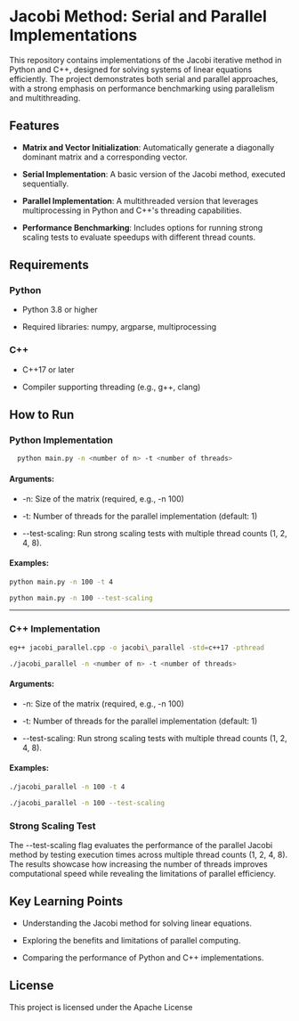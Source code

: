 Jacobi Method: Serial and Parallel Implementations
==================================================

This repository contains implementations of the Jacobi iterative method in Python and C++, designed for solving systems of linear equations efficiently. The project demonstrates both serial and parallel approaches, with a strong emphasis on performance benchmarking using parallelism and multithreading.

Features
--------

*   **Matrix and Vector Initialization**: Automatically generate a diagonally dominant matrix and a corresponding vector.
    
*   **Serial Implementation**: A basic version of the Jacobi method, executed sequentially.
    
*   **Parallel Implementation**: A multithreaded version that leverages multiprocessing in Python and C++'s threading capabilities.
    
*   **Performance Benchmarking**: Includes options for running strong scaling tests to evaluate speedups with different thread counts.
    

Requirements
------------

### Python

*   Python 3.8 or higher
    
*   Required libraries: numpy, argparse, multiprocessing
    

### C++

*   C++17 or later
    
*   Compiler supporting threading (e.g., g++, clang)
    

How to Run
----------

### Python Implementation
```bash
  python main.py -n <number of n> -t <number of threads>
``` 

#### Arguments:

*   \-n: Size of the matrix (required, e.g., -n 100)
    
*   \-t: Number of threads for the parallel implementation (default: 1)
    
*   \--test-scaling: Run strong scaling tests with multiple thread counts (1, 2, 4, 8).
    

#### Examples:

```bash
python main.py -n 100 -t 4
```

    
```bash
python main.py -n 100 --test-scaling
```
    
----------
### C++ Implementation

```bash
eg++ jacobi_parallel.cpp -o jacobi\_parallel -std=c++17 -pthread

```
```bash
./jacobi_parallel -n <number of n> -t <number of threads>
```    

#### Arguments:

*   \-n: Size of the matrix (required, e.g., -n 100)
    
*   \-t: Number of threads for the parallel implementation (default: 1)
    
*   \--test-scaling: Run strong scaling tests with multiple thread counts (1, 2, 4, 8).
    

#### Examples:

```bash
./jacobi_parallel -n 100 -t 4

```
    
```bash
./jacobi_parallel -n 100 --test-scaling
```
    

### Strong Scaling Test

The --test-scaling flag evaluates the performance of the parallel Jacobi method by testing execution times across multiple thread counts (1, 2, 4, 8). The results showcase how increasing the number of threads improves computational speed while revealing the limitations of parallel efficiency.


Key Learning Points
-------------------

*   Understanding the Jacobi method for solving linear equations.
    
*   Exploring the benefits and limitations of parallel computing.
    
*   Comparing the performance of Python and C++ implementations.
    

License
-------

This project is licensed under the Apache License

